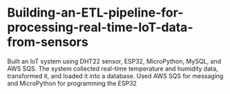 # Building-an-ETL-pipeline-for-processing-real-time-IoT-data-from-sensors
Built an IoT system using DHT22 sensor, ESP32, MicroPython, MySQL, and AWS SQS. The system collected real-time temperature and humidity data, transformed it, and loaded it into a database. Used AWS SQS for messaging and MicroPython for programming the ESP32
